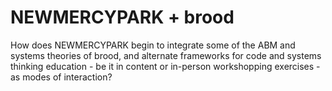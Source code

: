 # NEWMERCYPARK + brood

How does NEWMERCYPARK begin to integrate some of the ABM and systems theories of brood, and alternate frameworks for code and systems thinking education - be it in content or in-person workshopping exercises - as modes of interaction?
